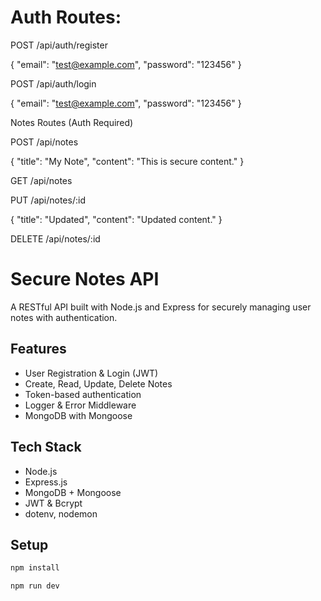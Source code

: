 # Auth Routes:

POST /api/auth/register

{ "email": "test@example.com", "password": "123456" }


POST /api/auth/login

{ "email": "test@example.com", "password": "123456" }

Notes Routes (Auth Required)

POST /api/notes

{ "title": "My Note", "content": "This is secure content." }


GET /api/notes

PUT /api/notes/:id

{ "title": "Updated", "content": "Updated content." }


DELETE /api/notes/:id

# Secure Notes API

A RESTful API built with Node.js and Express for securely managing user notes with authentication.

##  Features

- User Registration & Login (JWT)
- Create, Read, Update, Delete Notes
- Token-based authentication
- Logger & Error Middleware
- MongoDB with Mongoose

##  Tech Stack

- Node.js
- Express.js
- MongoDB + Mongoose
- JWT & Bcrypt
- dotenv, nodemon

##  Setup

```bash
npm install

npm run dev
